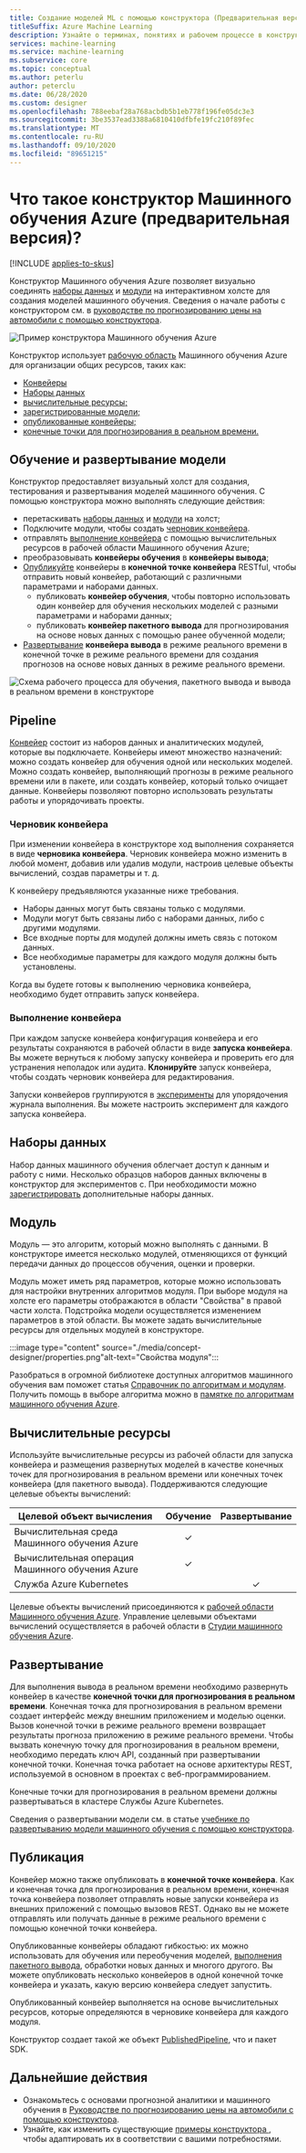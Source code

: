 ```yaml
---
title: Создание моделей ML с помощью конструктора (Предварительная версия)
titleSuffix: Azure Machine Learning
description: Узнайте о терминах, понятиях и рабочем процессе в конструкторе для Машинного обучения Azure.
services: machine-learning
ms.service: machine-learning
ms.subservice: core
ms.topic: conceptual
ms.author: peterlu
author: peterclu
ms.date: 06/28/2020
ms.custom: designer
ms.openlocfilehash: 788eebaf28a768acbdb5b1eb778f196fe05dc3e3
ms.sourcegitcommit: 3be3537ead3388a6810410dfbfe19fc210f89fec
ms.translationtype: MT
ms.contentlocale: ru-RU
ms.lasthandoff: 09/10/2020
ms.locfileid: "89651215"
---
```

# <a name="what-is-azure-machine-learning-designer-preview"></a>Что такое конструктор Машинного обучения Azure (предварительная версия)? 
[!INCLUDE [applies-to-skus](../../includes/aml-applies-to-enterprise-sku.md)]

Конструктор Машинного обучения Azure позволяет визуально соединять [наборы данных](#datasets) и [модули](#module) на интерактивном холсте для создания моделей машинного обучения. Сведения о начале работы с конструктором см. в [руководстве по прогнозированию цены на автомобили с помощью конструктора](tutorial-designer-automobile-price-train-score.md).

![Пример конструктора Машинного обучения Azure](./media/concept-designer/designer-drag-and-drop.gif)

Конструктор использует [рабочую область](concept-workspace.md) Машинного обучения Azure для организации общих ресурсов, таких как:

+ [Конвейеры](#pipeline)
+ [Наборы данных](#datasets)
+ [вычислительные ресурсы;](#compute)
+ [зарегистрированные модели;](concept-azure-machine-learning-architecture.md#models)
+ [опубликованные конвейеры;](#publish)
+ [конечные точки для прогнозирования в реальном времени.](#deploy)

## <a name="model-training-and-deployment"></a>Обучение и развертывание модели

Конструктор предоставляет визуальный холст для создания, тестирования и развертывания моделей машинного обучения. С помощью конструктора можно выполнять следующие действия:

+ перетаскивать [наборы данных](#datasets) и [модули](#module) на холст;
+ Подключите модули, чтобы создать [черновик конвейера](#pipeline-draft).
+ отправлять [выполнение конвейера](#pipeline-run) с помощью вычислительных ресурсов в рабочей области Машинного обучения Azure;
+ преобразовывать **конвейеры обучения** в **конвейеры вывода**;
+ [Опубликуйте](#publish) конвейеры в **конечной точке конвейера** RESTful, чтобы отправить новый конвейер, работающий с различными параметрами и наборами данных.
    + публиковать **конвейер обучения**, чтобы повторно использовать один конвейер для обучения нескольких моделей с разными параметрами и наборами данных;
    + публиковать **конвейер пакетного вывода** для прогнозирования на основе новых данных с помощью ранее обученной модели;
+ [Развертывание](#deploy) **конвейера вывода** в режиме реального времени в конечной точке в режиме реального времени для создания прогнозов на основе новых данных в режиме реального времени.

![Схема рабочего процесса для обучения, пакетного вывода и вывода в реальном времени в конструкторе](./media/concept-designer/designer-workflow-diagram.png)

## <a name="pipeline"></a>Pipeline

[Конвейер](concept-azure-machine-learning-architecture.md#ml-pipelines) состоит из наборов данных и аналитических модулей, которые вы подключаете. Конвейеры имеют множество назначений: можно создать конвейер для обучения одной или нескольких моделей. Можно создать конвейер, выполняющий прогнозы в режиме реального времени или в пакете, или создать конвейер, который только очищает данные. Конвейеры позволяют повторно использовать результаты работы и упорядочивать проекты.

### <a name="pipeline-draft"></a>Черновик конвейера

При изменении конвейера в конструкторе ход выполнения сохраняется в виде **черновика конвейера**. Черновик конвейера можно изменить в любой момент, добавив или удалив модули, настроив целевые объекты вычислений, создав параметры и т. д.

К конвейеру предъявляются указанные ниже требования.

* Наборы данных могут быть связаны только с модулями.
* Модули могут быть связаны либо с наборами данных, либо с другими модулями.
* Все входные порты для модулей должны иметь связь с потоком данных.
* Все необходимые параметры для каждого модуля должны быть установлены.

Когда вы будете готовы к выполнению черновика конвейера, необходимо будет отправить запуск конвейера.

### <a name="pipeline-run"></a>Выполнение конвейера

При каждом запуске конвейера конфигурация конвейера и его результаты сохраняются в рабочей области в виде **запуска конвейера**. Вы можете вернуться к любому запуску конвейера и проверить его для устранения неполадок или аудита. **Клонируйте** запуск конвейера, чтобы создать черновик конвейера для редактирования.

Запуски конвейеров группируются в [эксперименты](concept-azure-machine-learning-architecture.md#experiments) для упорядочения журнала выполнения. Вы можете настроить эксперимент для каждого запуска конвейера. 

## <a name="datasets"></a>Наборы данных

Набор данных машинного обучения облегчает доступ к данным и работу с ними. Несколько образцов наборов данных включены в конструктор для экспериментов с. При необходимости можно [зарегистрировать](how-to-create-register-datasets.md) дополнительные наборы данных.

## <a name="module"></a>Модуль

Модуль — это алгоритм, который можно выполнять с данными. В конструкторе имеется несколько модулей, отменяющихся от функций передачи данных до процессов обучения, оценки и проверки.

Модуль может иметь ряд параметров, которые можно использовать для настройки внутренних алгоритмов модуля. При выборе модуля на холсте его параметры отображаются в области "Свойства" в правой части холста. Подстройка модели осуществляется изменением параметров в этой области. Вы можете задать вычислительные ресурсы для отдельных модулей в конструкторе. 

:::image type="content" source="./media/concept-designer/properties.png"alt-text="Свойства модуля":::


Разобраться в огромной библиотеке доступных алгоритмов машинного обучения вам поможет статья [Справочник по алгоритмам и модулям](algorithm-module-reference/module-reference.md). Получить помощь в выборе алгоритма можно в [памятке по алгоритмам машинного обучения Azure](algorithm-cheat-sheet.md).

## <a name="compute-resources"></a><a name="compute"></a> Вычислительные ресурсы

Используйте вычислительные ресурсы из рабочей области для запуска конвейера и размещения развернутых моделей в качестве конечных точек для прогнозирования в реальном времени или конечных точек конвейера (для пакетного вывода). Поддерживаются следующие целевые объекты вычислений:

| Целевой объект вычисления | Обучение | Развертывание |
| ---- |:----:|:----:|
| Вычислительная среда Машинного обучения Azure | ✓ | |
| Вычислительная операция Машинного обучения Azure | ✓ | |
| Служба Azure Kubernetes | | ✓ |

Целевые объекты вычислений присоединяются к [рабочей области Машинного обучения Azure](concept-workspace.md). Управление целевыми объектами вычислений осуществляется в рабочей области в [Студии машинного обучения Azure](https://ml.azure.com).

## <a name="deploy"></a>Развертывание

Для выполнения вывода в реальном времени необходимо развернуть конвейер в качестве **конечной точки для прогнозирования в реальном времени**. Конечная точка для прогнозирования в реальном времени создает интерфейс между внешним приложением и моделью оценки. Вызов конечной точки в режиме реального времени возвращает результаты прогноза приложению в режиме реального времени. Чтобы вызвать конечную точку для прогнозирования в реальном времени, необходимо передать ключ API, созданный при развертывании конечной точки. Конечная точка работает на основе архитектуры REST, используемой в основном в проектах с веб-программированием.

Конечные точки для прогнозирования в реальном времени должны развертываться в кластере Службы Azure Kubernetes.

Сведения о развертывании модели см. в статье [учебнике по развертыванию модели машинного обучения с помощью конструктора](tutorial-designer-automobile-price-deploy.md).

## <a name="publish"></a>Публикация

Конвейер можно также опубликовать в **конечной точке конвейера**. Как и конечная точка для прогнозирования в реальном времени, конечная точка конвейера позволяет отправлять новые запуски конвейера из внешних приложений с помощью вызовов REST. Однако вы не можете отправлять или получать данные в режиме реального времени с помощью конечной точки конвейера.

Опубликованные конвейеры обладают гибкостью: их можно использовать для обучения или переобучения моделей, [выполнения пакетного вывода](how-to-run-batch-predictions-designer.md), обработки новых данных и многого другого. Вы можете опубликовать несколько конвейеров в одной конечной точке конвейера и указать, какую версию конвейера следует запустить.

Опубликованный конвейер выполняется на основе вычислительных ресурсов, которые определяются в черновике конвейера для каждого модуля.

Конструктор создает такой же объект [PublishedPipeline](https://docs.microsoft.com/python/api/azureml-pipeline-core/azureml.pipeline.core.graph.publishedpipeline?view=azure-ml-py&preserve-view=true), что и пакет SDK.

## <a name="next-steps"></a>Дальнейшие действия

* Ознакомьтесь с основами прогнозной аналитики и машинного обучения в [Руководстве по прогнозированию цены на автомобили с помощью конструктора](tutorial-designer-automobile-price-train-score.md).
* Узнайте, как изменить существующие [примеры конструктора ](samples-designer.md), чтобы адаптировать их в соответствии с вашими потребностями.
